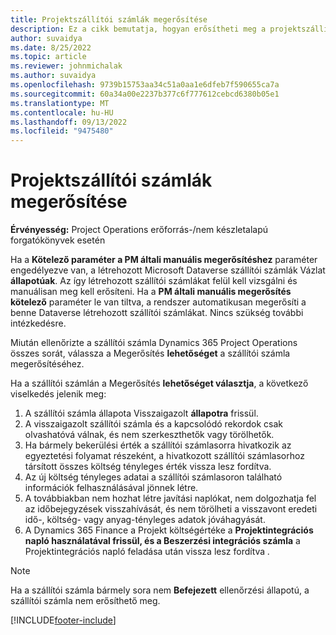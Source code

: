 ```yaml
---
title: Projektszállítói számlák megerősítése
description: Ez a cikk bemutatja, hogyan erősítheti meg a projektszállítói számlát a Microsoftnál Dynamics 365 Project Operations, és ismerteti a projektszállítói számla megerősítésének pénzügyi hatását.
author: suvaidya
ms.date: 8/25/2022
ms.topic: article
ms.reviewer: johnmichalak
ms.author: suvaidya
ms.openlocfilehash: 9739b15753aa34c51a0aa1e6dfeb7f590655ca7a
ms.sourcegitcommit: 60a34a00e2237b377c6f777612cebcd6380b05e1
ms.translationtype: MT
ms.contentlocale: hu-HU
ms.lasthandoff: 09/13/2022
ms.locfileid: "9475480"
---
```

# <a name="confirm-project-vendor-invoices"></a>Projektszállítói számlák megerősítése

**Érvényesség:** Project Operations erőforrás-/nem készletalapú forgatókönyvek esetén

Ha a **Kötelező paraméter a PM általi manuális megerősítéshez** paraméter engedélyezve van, a létrehozott Microsoft Dataverse szállítói számlák Vázlat **állapotúak**. Az így létrehozott szállítói számlákat felül kell vizsgálni és manuálisan meg kell erősíteni. Ha a **PM általi manuális megerősítés kötelező** paraméter le van tiltva, a rendszer automatikusan megerősíti a benne Dataverse létrehozott szállítói számlákat. Nincs szükség további intézkedésre. 

Miután ellenőrizte a szállítói számla Dynamics 365 Project Operations összes sorát, válassza a Megerősítés **lehetőséget** a szállítói számla megerősítéséhez.

Ha a szállítói számlán a Megerősítés **lehetőséget választja**, a következő viselkedés jelenik meg:

1. A szállítói számla állapota Visszaigazolt **állapotra** frissül.
1. A visszaigazolt szállítói számla és a kapcsolódó rekordok csak olvashatóvá válnak, és nem szerkeszthetők vagy törölhetők.
1. Ha bármely bekerülési érték a szállítói számlasorra hivatkozik az egyeztetési folyamat részeként, a hivatkozott szállítói számlasorhoz társított összes költség tényleges érték vissza lesz fordítva.
1. Az új költség tényleges adatai a szállítói számlasoron található információk felhasználásával jönnek létre.
1. A továbbiakban nem hozhat létre javítási naplókat, nem dolgozhatja fel az időbejegyzések visszahívását, és nem törölheti a visszavont eredeti idő-, költség- vagy anyag-tényleges adatok jóváhagyását.
1. A Dynamics 365 Finance a Projekt költségértéke a **Projektintegrációs napló használatával frissül, és a Beszerzési integrációs számla** a Projektintegrációs napló feladása után vissza lesz fordítva *.*

> [!NOTE]
> Ha a szállítói számla bármely sora nem **Befejezett** ellenőrzési állapotú, a szállítói számla nem erősíthető meg.

[!INCLUDE[footer-include](../includes/footer-banner.md)]
